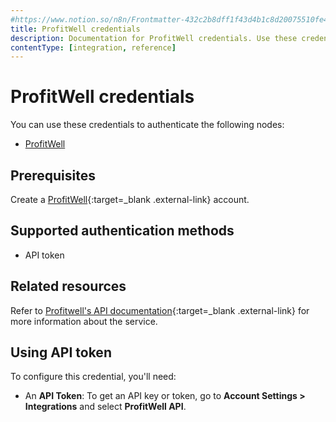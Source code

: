 ```yaml
---
#https://www.notion.so/n8n/Frontmatter-432c2b8dff1f43d4b1c8d20075510fe4
title: ProfitWell credentials
description: Documentation for ProfitWell credentials. Use these credentials to authenticate ProfitWell in n8n, a workflow automation platform.
contentType: [integration, reference]
---
```


# ProfitWell credentials

You can use these credentials to authenticate the following nodes:

- [ProfitWell](/integrations/builtin/app-nodes/n8n-nodes-base.profitwell/)

## Prerequisites

Create a [ProfitWell](https://www2.profitwell.com/signup/start){:target=_blank .external-link} account.

## Supported authentication methods

- API token

## Related resources

Refer to [Profitwell's API documentation](https://profitwellapiv2.docs.apiary.io/){:target=_blank .external-link} for more information about the service.

## Using API token

To configure this credential, you'll need:

- An **API Token**: To get an API key or token, go to **Account Settings > Integrations** and select **ProfitWell API**. 

